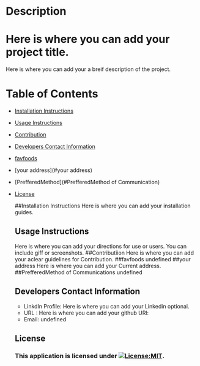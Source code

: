 
  # Description
  # Here is where you can add your project title.
  Here is where you can add your a breif description of the project.
  # Table of Contents
  * [Installation Instructions](#installation-instructions)
  
  * [Usage Instructions](#usage-instructions)
  
  * [Contribution](#Contribution)
  
  * [Developers Contact Information](#Developers-Contact-Information)
  * [favfoods](#favfoods)
  * [your address](#your address)
  * [PrefferedMethod](#PrefferedMethod of Communication)
    
* [License](#license)

  ##Installation Instructions
  Here is where you can add your installation guides. 
  ## Usage Instructions
  Here is where you can add your directions for use or users. You can include giff or screenshots.
  ##Contributiion
  Here is where you can add your aclear  guidelines for Contribution.
  ##favfoods
  undefined
  ##your address
  Here is where you can add your Current address.
  ##PrefferedMethod of Communications
  undefined
  
  ## Developers Contact Information
   * LinkdIn Profile: Here is where you can add your Linkedin optional.
   * URL : Here is where you can add your github URl:
   * Email: undefined
  ## License
    ### This application is licensed under [![License:MIT](https://img.shields.io/badge/License-MIT-yellow.svg)](https://opensource.org/licenses/MIT).
